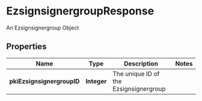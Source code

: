 

# EzsignsignergroupResponse

An Ezsignsignergroup Object

## Properties

| Name | Type | Description | Notes |
|------------ | ------------- | ------------- | -------------|
|**pkiEzsignsignergroupID** | **Integer** | The unique ID of the Ezsignsignergroup |  |



